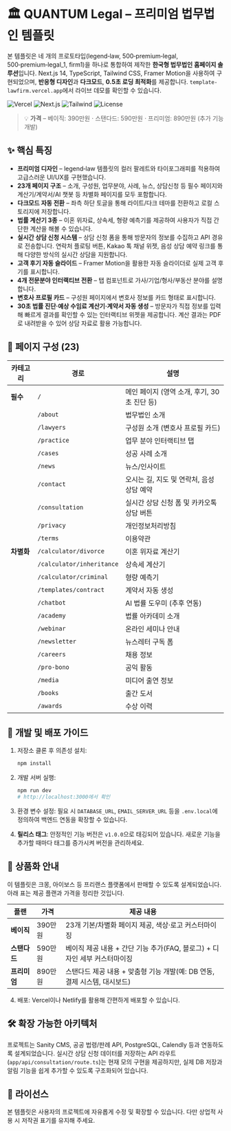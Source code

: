 # 🏛️ QUANTUM Legal – 프리미엄 법무법인 템플릿

본 템플릿은 네 개의 프로토타입(legend‑law, 500‑premium‑legal, 500‑premium‑legal_1, firm1)을 하나로 통합하여 제작한 **한국형 법무법인 홈페이지 솔루션**입니다. Next.js 14, TypeScript, Tailwind CSS, Framer Motion을 사용하여 구현되었으며, **반응형 디자인**과 **다크모드**, **0.5초 로딩 최적화**를 제공합니다. `template-lawfirm.vercel.app`에서 라이브 데모를 확인할 수 있습니다.

![Vercel](https://img.shields.io/badge/Vercel-Live-green)
![Next.js](https://img.shields.io/badge/Next.js-14.0-black)
![Tailwind](https://img.shields.io/badge/Tailwind-3.4-blue)
![License](https://img.shields.io/badge/License-Commercial-blue)

> 💡 **가격** – 베이직: 390만원 · 스탠다드: 590만원 · 프리미엄: 890만원 (추가 기능 개발)

## ✨ 핵심 특징

- **프리미엄 디자인** – legend‑law 템플릿의 컬러 팔레트와 타이포그래피를 적용하여 고급스러운 UI/UX를 구현했습니다.
- **23개 페이지 구조** – 소개, 구성원, 업무분야, 사례, 뉴스, 상담신청 등 필수 페이지와 계산기/계약서/AI 챗봇 등 차별화 페이지를 모두 포함합니다.
- **다크모드 자동 전환** – 좌측 하단 토글을 통해 라이트/다크 테마를 전환하고 로컬 스토리지에 저장합니다.
- **법률 계산기 3종** – 이혼 위자료, 상속세, 형량 예측기를 제공하여 사용자가 직접 간단한 계산을 해볼 수 있습니다.
 - **실시간 상담 신청 시스템** – 상담 신청 폼을 통해 방문자의 정보를 수집하고 API 경유로 전송합니다. 연락처 플로팅 버튼, Kakao 톡 채널 위젯, 음성 상담 예약 링크를 통해 다양한 방식의 실시간 상담을 지원합니다.
- **고객 후기 자동 슬라이드** – Framer Motion을 활용한 자동 슬라이더로 실제 고객 후기를 표시합니다.
- **4개 전문분야 인터랙티브 전환** – 탭 컴포넌트로 가사/기업/형사/부동산 분야를 설명합니다.
- **변호사 프로필 카드** – 구성원 페이지에서 변호사 정보를 카드 형태로 표시합니다.
 - **30초 법률 진단·예상 수임료 계산기·계약서 자동 생성** – 방문자가 직접 정보를 입력해 빠르게 결과를 확인할 수 있는 인터랙티브 위젯을 제공합니다. 계산 결과는 PDF로 내려받을 수 있어 상담 자료로 활용 가능합니다.

## 🧱 페이지 구성 (23)

| 카테고리 | 경로 | 설명 |
| --- | --- | --- |
| **필수** | `/` | 메인 페이지 (영역 소개, 후기, 30초 진단 등) |
|  | `/about` | 법무법인 소개 |
|  | `/lawyers` | 구성원 소개 (변호사 프로필 카드) |
|  | `/practice` | 업무 분야 인터랙티브 탭 |
|  | `/cases` | 성공 사례 소개 |
|  | `/news` | 뉴스/인사이트 |
|  | `/contact` | 오시는 길, 지도 및 연락처, 음성 상담 예약 |
|  | `/consultation` | 실시간 상담 신청 폼 및 카카오톡 상담 버튼 |
|  | `/privacy` | 개인정보처리방침 |
|  | `/terms` | 이용약관 |
| **차별화** | `/calculator/divorce` | 이혼 위자료 계산기 |
|  | `/calculator/inheritance` | 상속세 계산기 |
|  | `/calculator/criminal` | 형량 예측기 |
|  | `/templates/contract` | 계약서 자동 생성 |
|  | `/chatbot` | AI 법률 도우미 (추후 연동) |
|  | `/academy` | 법률 아카데미 소개 |
|  | `/webinar` | 온라인 세미나 안내 |
|  | `/newsletter` | 뉴스레터 구독 폼 |
|  | `/careers` | 채용 정보 |
|  | `/pro-bono` | 공익 활동 |
|  | `/media` | 미디어 출연 정보 |
|  | `/books` | 출간 도서 |
|  | `/awards` | 수상 이력 |

## 🔧 개발 및 배포 가이드

1. 저장소 클론 후 의존성 설치:

   ```bash
   npm install
   ```

2. 개발 서버 실행:

   ```bash
   npm run dev
   # http://localhost:3000에서 확인
   ```

3. 환경 변수 설정: 필요 시 `DATABASE_URL`, `EMAIL_SERVER_URL` 등을 `.env.local`에 정의하여 백엔드 연동을 확장할 수 있습니다.

4. **릴리스 태그**: 안정적인 기능 버전은 `v1.0.0`으로 태깅되어 있습니다. 새로운 기능을 추가할 때마다 태그를 증가시켜 버전을 관리하세요.

## 💼 상품화 안내

이 템플릿은 크몽, 아이보스 등 프리랜스 플랫폼에서 판매할 수 있도록 설계되었습니다. 아래 표는 제공 플랜과 가격을 정리한 것입니다.

| 플랜 | 가격 | 제공 내용 |
| --- | --- | --- |
| **베이직** | 390만원 | 23개 기본/차별화 페이지 제공, 색상·로고 커스터마이징 |
| **스탠다드** | 590만원 | 베이직 제공 내용 + 간단 기능 추가(FAQ, 블로그) + 디자인 세부 커스터마이징 |
| **프리미엄** | 890만원 | 스탠다드 제공 내용 + 맞춤형 기능 개발(예: DB 연동, 결제 시스템, 대시보드) |

4. 배포: Vercel이나 Netlify를 활용해 간편하게 배포할 수 있습니다.

## 🛠️ 확장 가능한 아키텍처

프로젝트는 Sanity CMS, 공공 법령/판례 API, PostgreSQL, Calendly 등과 연동하도록 설계되었습니다. 실시간 상담 신청 데이터를 저장하는 API 라우트(`app/api/consultation/route.ts`)는 현재 모의 구현을 제공하지만, 실제 DB 저장과 알림 기능을 쉽게 추가할 수 있도록 구조화되어 있습니다.

## 📄 라이선스

본 템플릿은 사용자의 프로젝트에 자유롭게 수정 및 확장할 수 있습니다. 다만 상업적 사용 시 저작권 표기를 유지해 주세요.